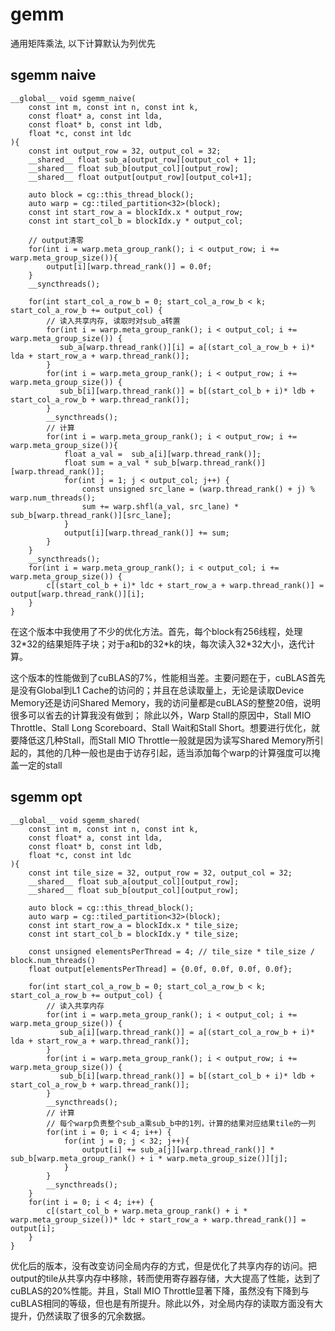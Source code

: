 # gemm

通用矩阵乘法, 以下计算默认为列优先

## sgemm naive

```cuda
__global__ void sgemm_naive(
    const int m, const int n, const int k, 
    const float* a, const int lda, 
    const float* b, const int ldb, 
    float *c, const int ldc
){
    const int output_row = 32, output_col = 32;
    __shared__ float sub_a[output_row][output_col + 1];
    __shared__ float sub_b[output_col][output_row];
    __shared__ float output[output_row][output_col+1];
    
    auto block = cg::this_thread_block();
    auto warp = cg::tiled_partition<32>(block);
    const int start_row_a = blockIdx.x * output_row;
    const int start_col_b = blockIdx.y * output_col; 

    // output清零
    for(int i = warp.meta_group_rank(); i < output_row; i += warp.meta_group_size()){
        output[i][warp.thread_rank()] = 0.0f;
    }
    __syncthreads();

    for(int start_col_a_row_b = 0; start_col_a_row_b < k; start_col_a_row_b += output_col) {
        // 读入共享内存, 读取时对sub_a转置
        for(int i = warp.meta_group_rank(); i < output_col; i += warp.meta_group_size()) {
           sub_a[warp.thread_rank()][i] = a[(start_col_a_row_b + i)* lda + start_row_a + warp.thread_rank()];
        }
        for(int i = warp.meta_group_rank(); i < output_row; i += warp.meta_group_size()) {
           sub_b[i][warp.thread_rank()] = b[(start_col_b + i)* ldb + start_col_a_row_b + warp.thread_rank()];
        }
        __syncthreads();
        // 计算
        for(int i = warp.meta_group_rank(); i < output_row; i += warp.meta_group_size()){
            float a_val =  sub_a[i][warp.thread_rank()];
            float sum = a_val * sub_b[warp.thread_rank()][warp.thread_rank()];
            for(int j = 1; j < output_col; j++) {
                const unsigned src_lane = (warp.thread_rank() + j) % warp.num_threads();
                sum += warp.shfl(a_val, src_lane) * sub_b[warp.thread_rank()][src_lane];
            }
            output[i][warp.thread_rank()] += sum;
        }
    }
    __syncthreads();
    for(int i = warp.meta_group_rank(); i < output_col; i += warp.meta_group_size()) {
        c[(start_col_b + i)* ldc + start_row_a + warp.thread_rank()] = output[warp.thread_rank()][i];
    }
}
```

在这个版本中我使用了不少的优化方法。首先，每个block有256线程，处理32*32的结果矩阵子块；对于a和b的32\*k的块，每次读入32\*32大小，迭代计算。

这个版本的性能做到了cuBLAS的7%，性能相当差。主要问题在于，cuBLAS首先是没有Global到L1 Cache的访问的；并且在总读取量上，无论是读取Device Memory还是访问Shared Memory，我的访问量都是cuBLAS的整整20倍，说明很多可以省去的计算我没有做到；
除此以外，Warp Stall的原因中，Stall MIO Throttle、Stall Long Scoreboard、Stall Wait和Stall Short。想要进行优化，就要降低这几种Stall，而Stall MIO Throttle一般就是因为读写Shared Memory所引起的，其他的几种一般也是由于访存引起，适当添加每个warp的计算强度可以掩盖一定的stall

## sgemm opt

```cuda
__global__ void sgemm_shared(
    const int m, const int n, const int k, 
    const float* a, const int lda, 
    const float* b, const int ldb, 
    float *c, const int ldc
){
    const int tile_size = 32, output_row = 32, output_col = 32;
    __shared__ float sub_a[output_col][output_row];
    __shared__ float sub_b[output_col][output_row];
    
    auto block = cg::this_thread_block();
    auto warp = cg::tiled_partition<32>(block);
    const int start_row_a = blockIdx.x * tile_size;
    const int start_col_b = blockIdx.y * tile_size;

    const unsigned elementsPerThread = 4; // tile_size * tile_size / block.num_threads()
    float output[elementsPerThread] = {0.0f, 0.0f, 0.0f, 0.0f};

    for(int start_col_a_row_b = 0; start_col_a_row_b < k; start_col_a_row_b += output_col) {
        // 读入共享内存
        for(int i = warp.meta_group_rank(); i < output_col; i += warp.meta_group_size()) {
           sub_a[i][warp.thread_rank()] = a[(start_col_a_row_b + i)* lda + start_row_a + warp.thread_rank()];
        }
        for(int i = warp.meta_group_rank(); i < output_row; i += warp.meta_group_size()) {
           sub_b[i][warp.thread_rank()] = b[(start_col_b + i)* ldb + start_col_a_row_b + warp.thread_rank()];
        }
        __syncthreads();
        // 计算
        // 每个warp负责整个sub_a乘sub_b中的1列，计算的结果对应结果tile的一列
        for(int i = 0; i < 4; i++) {
            for(int j = 0; j < 32; j++){
                output[i] += sub_a[j][warp.thread_rank()] * sub_b[warp.meta_group_rank() + i * warp.meta_group_size()][j];
            }
        }
        __syncthreads(); 
    }
    for(int i = 0; i < 4; i++) {
        c[(start_col_b + warp.meta_group_rank() + i * warp.meta_group_size())* ldc + start_row_a + warp.thread_rank()] = output[i];
    }
}
```

优化后的版本，没有改变访问全局内存的方式，但是优化了共享内存的访问。把output的tile从共享内存中移除，转而使用寄存器存储，大大提高了性能，达到了cuBLAS的20%性能。并且，Stall MIO Throttle显著下降，虽然没有下降到与cuBLAS相同的等级，但也是有所提升。除此以外，对全局内存的读取方面没有大提升，仍然读取了很多的冗余数据。

